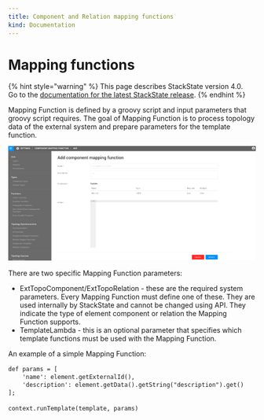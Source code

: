 ```yaml
---
title: Component and Relation mapping functions
kind: Documentation
---
```


# Mapping functions

{% hint style="warning" %}
This page describes StackState version 4.0.  
Go to the [documentation for the latest StackState release](https://docs.stackstate.com/).
{% endhint %}

Mapping Function is defined by a groovy script and input parameters that groovy script requires. The goal of Mapping Function is to process topology data of the external system and prepare parameters for the template function.

![Mapping function](../.gitbook/assets/mapping_function.png)

There are two specific Mapping Function parameters:

* ExtTopoComponent/ExtTopoRelation - these are the required system parameters. Every Mapping Function must define one of these. They are used internally by StackState and cannot be changed using API. They indicate the type of element component or relation the Mapping Function supports.
* TemplateLambda - this is an optional parameter that specifies which template functions must be used with the Mapping Function.

An example of a simple Mapping Function:

```text
def params = [
    'name': element.getExternalId(),
    'description': element.getData().getString("description").get()
];

context.runTemplate(template, params)
```


